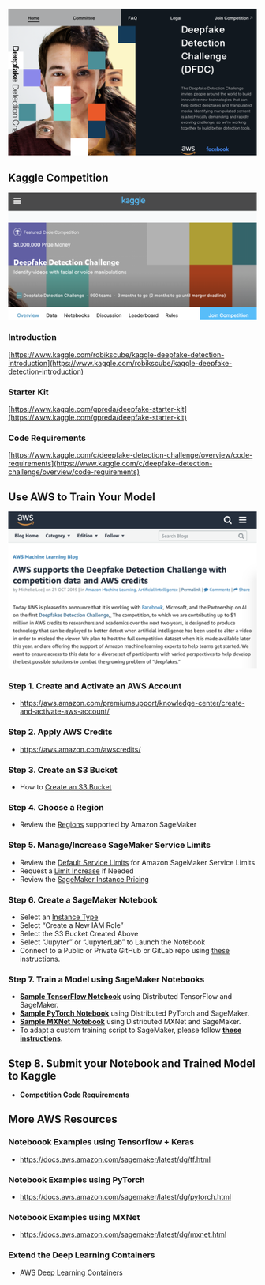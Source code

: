 [![](img/main.png)](https://deepfakedetectionchallenge.ai/)

## Kaggle Competition
[![](img/kaggle.png)](https://www.kaggle.com/c/deepfake-detection-challenge)

### Introduction
[https://www.kaggle.com/robikscube/kaggle-deepfake-detection-introduction](https://www.kaggle.com/robikscube/kaggle-deepfake-detection-introduction)

### Starter Kit
[https://www.kaggle.com/gpreda/deepfake-starter-kit](https://www.kaggle.com/gpreda/deepfake-starter-kit)

### Code Requirements 
[https://www.kaggle.com/c/deepfake-detection-challenge/overview/code-requirements](https://www.kaggle.com/c/deepfake-detection-challenge/overview/code-requirements)

## Use AWS to Train Your Model
[![](img/aws-blog.png)](https://aws.amazon.com/blogs/machine-learning/aws-supports-the-deepfake-detection-challenge-with-competition-data-and-aws-credits/)

### Step 1. Create and Activate an AWS Account
* https://aws.amazon.com/premiumsupport/knowledge-center/create-and-activate-aws-account/ 

### Step 2. Apply AWS Credits
* https://aws.amazon.com/awscredits/  

### Step 3. Create an S3 Bucket
* How to [Create an S3 Bucket](https://docs.aws.amazon.com/AmazonS3/latest/user-guide/create-bucket.html)

### Step 4. Choose a Region
* Review the [Regions](https://docs.aws.amazon.com/general/latest/gr/rande.html#sagemaker_region) supported by Amazon SageMaker 

### Step 5. Manage/Increase SageMaker Service Limits
* Review the [Default Service Limits](https://docs.aws.amazon.com/general/latest/gr/sagemaker.html#limits_sagemaker) for Amazon SageMaker Service Limits
* Request a [Limit Increase](https://docs.aws.amazon.com/servicequotas/latest/userguide/request-quota-increase.html) if Needed
* Review the [SageMaker Instance Pricing](https://aws.amazon.com/sagemaker/pricing/instance-types/)

### Step 6. Create a SageMaker Notebook
* Select an [Instance Type](https://aws.amazon.com/sagemaker/pricing/instance-types/)
* Select “Create a New IAM Role”
* Select the S3 Bucket Created Above
* Select “Jupyter” or “JupyterLab” to Launch the Notebook
* Connect to a Public or Private GitHub or GitLab repo using [these](git-integration.md) instructions.

### Step 7. Train a Model using SageMaker Notebooks
* [**Sample TensorFlow Notebook**](tensorflow/) using Distributed TensorFlow and SageMaker.
* [**Sample PyTorch Notebook**](pytorch/) using Distributed PyTorch and SageMaker.
* [**Sample MXNet Notebook**](mxnet/) using Distributed MXNet and SageMaker.
* To adapt a custom training script to SageMaker, please follow [**these instructions**](https://sagemaker.readthedocs.io/en/stable/using_tf.html#adapting-your-local-tensorflow-script).

## Step 8. Submit your Notebook and Trained Model to Kaggle
* [**Competition Code Requirements**](https://www.kaggle.com/c/deepfake-detection-challenge/overview/code-requirements)

## More AWS Resources
### Noteboook Examples using Tensorflow + Keras
* https://docs.aws.amazon.com/sagemaker/latest/dg/tf.html

### Notebook Examples using PyTorch
* https://docs.aws.amazon.com/sagemaker/latest/dg/pytorch.html

### Notebook Examples using MXNet
* https://docs.aws.amazon.com/sagemaker/latest/dg/mxnet.html

### Extend the Deep Learning Containers
* AWS [Deep Learning Containers](https://docs.aws.amazon.com/sagemaker/latest/dg/your-algorithms.html)
